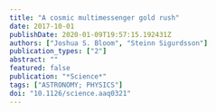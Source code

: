 ```yaml
---
title: "A cosmic multimessenger gold rush"
date: 2017-10-01
publishDate: 2020-01-09T19:57:15.192431Z
authors: ["Joshua S. Bloom", "Steinn Sigurdsson"]
publication_types: ["2"]
abstract: ""
featured: false
publication: "*Science*"
tags: ["ASTRONOMY; PHYSICS"]
doi: "10.1126/science.aaq0321"
---
```


